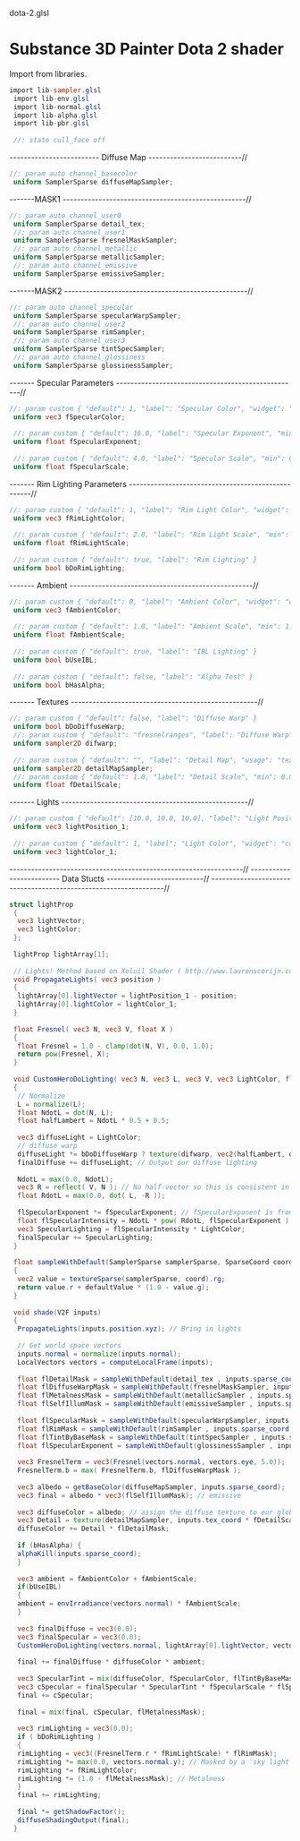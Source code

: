 



dota-2.glsl








[ ](#section-0)












[ ](#section-1)

Substance 3D Painter Dota 2 shader
==================================


Import from libraries.





```glsl
import lib-sampler.glsl
 import lib-env.glsl
 import lib-normal.glsl
 import lib-alpha.glsl
 import lib-pbr.glsl
 
 //: state cull_face off
```







[ ](#section-2)

------------------------- Diffuse Map --------------------------//





```glsl
//: param auto channel_basecolor
 uniform SamplerSparse diffuseMapSampler;
```







[ ](#section-3)

-------MASK1 ---------------------------------------------------//





```glsl
//: param auto channel_user0
 uniform SamplerSparse detail_tex;
 //: param auto channel_user1
 uniform SamplerSparse fresnelMaskSampler;
 //: param auto channel_metallic
 uniform SamplerSparse metallicSampler;
 //: param auto channel_emissive
 uniform SamplerSparse emissiveSampler;
```







[ ](#section-4)

-------MASK2 ---------------------------------------------------//





```glsl
//: param auto channel_specular
 uniform SamplerSparse specularWarpSampler;
 //: param auto channel_user2
 uniform SamplerSparse rimSampler;
 //: param auto channel_user3
 uniform SamplerSparse tintSpecSampler;
 //: param auto channel_glossiness
 uniform SamplerSparse glossinessSampler;
```







[ ](#section-5)

------- Specular Parameters ---------------------------------------------------//





```glsl
//: param custom { "default": 1, "label": "Specular Color", "widget": "color" }
 uniform vec3 fSpecularColor;
 
 //: param custom { "default": 16.0, "label": "Specular Exponent", "min": 0.0, "max": 512.0 }
 uniform float fSpecularExponent;
 
 //: param custom { "default": 4.0, "label": "Specular Scale", "min": 0.0, "max": 512.0 }
 uniform float fSpecularScale;
```







[ ](#section-6)

------- Rim Lighting Parameters ---------------------------------------------------//





```glsl
//: param custom { "default": 1, "label": "Rim Light Color", "widget": "color" }
 uniform vec3 fRimLightColor;
 
 //: param custom { "default": 2.0, "label": "Rim Light Scale", "min": 0.0, "max": 32.0 }
 uniform float fRimLightScale;
 
 //: param custom { "default": true, "label": "Rim Lighting" }
 uniform bool bDoRimLighting;
```







[ ](#section-7)

------- Ambient ---------------------------------------------------//





```glsl
//: param custom { "default": 0, "label": "Ambient Color", "widget": "color" }
 uniform vec3 fAmbientColor;
 
 //: param custom { "default": 1.0, "label": "Ambient Scale", "min": 1.0, "max": 10.0 }
 uniform float fAmbientScale;
 
 //: param custom { "default": true, "label": "IBL Lighting" }
 uniform bool bUseIBL;
 
 //: param custom { "default": false, "label": "Alpha Test" }
 uniform bool bHasAlpha;
```







[ ](#section-8)

------- Textures ----------------------------------------------------//





```glsl
//: param custom { "default": false, "label": "Diffuse Warp" }
 uniform bool bDoDiffuseWarp;
 //: param custom { "default": "fresnelranges", "label": "Diffuse Warp", "usage": "texture" }
 uniform sampler2D difwarp;
 
 //: param custom { "default": "", "label": "Detail Map", "usage": "texture" }
 uniform sampler2D detailMapSampler;
 //: param custom { "default": 1.0, "label": "Detail Scale", "min": 0.0, "max": 32.0 }
 uniform float fDetailScale;
```







[ ](#section-9)

------- Lights ----------------------------------------------------//





```glsl
//: param custom { "default": [10.0, 10.0, 10.0], "label": "Light Position", "min": -20, "max": 20 }
 uniform vec3 lightPosition_1;
 
 //: param custom { "default": 1, "label": "Light Color", "widget": "color" }
 uniform vec3 lightColor_1;
```







[ ](#section-10)

-----------------------------------------------------------------//
 ------------------------- Data Stucts ---------------------------//
 -----------------------------------------------------------------//





```glsl
struct lightProp
 {
  vec3 lightVector;
  vec3 lightColor;
 };
 
 lightProp lightArray[1];
 
 // Lights! Method based on Xoluil Shader ( http://www.laurenscorijn.com/xoliulshader ) Thanks mate :)
 void PropagateLights( vec3 position )
 {
  lightArray[0].lightVector = lightPosition_1 - position;
  lightArray[0].lightColor = lightColor_1;
 }
 
 float Fresnel( vec3 N, vec3 V, float X )
 {
  float Fresnel = 1.0 - clamp(dot(N, V), 0.0, 1.0);
  return pow(Fresnel, X);
 }
 
 void CustomHeroDoLighting( vec3 N, vec3 L, vec3 V, vec3 LightColor, float diffuseWarpMask, float flSpecularExponent, inout vec3 finalDiffuse, inout vec3 finalSpecular)
 {
  // Normalize
  L = normalize(L);
  float NdotL = dot(N, L);
  float halfLambert = NdotL * 0.5 + 0.5;
 
  vec3 diffuseLight = LightColor;
  // diffuse warp
  diffuseLight *= bDoDiffuseWarp ? texture(difwarp, vec2(halfLambert, diffuseWarpMask)).rgb : vec3(halfLambert);
  finalDiffuse += diffuseLight; // Output our diffuse lighting
 
  NdotL = max(0.0, NdotL);
  vec3 R = reflect( V, N ); // No half-vector so this is consistent in look with ps2.0
  float RdotL = max(0.0, dot( L, -R ));
 
  flSpecularExponent *= fSpecularExponent; // fSpecularExponent is from the UI Spinner
  float flSpecularIntensity = NdotL * pow( RdotL, flSpecularExponent );
  vec3 SpecularLighting = flSpecularIntensity * LightColor;
  finalSpecular += SpecularLighting;
 }
 
 float sampleWithDefault(SamplerSparse samplerSparse, SparseCoord coord, float defaultValue)
 {
  vec2 value = textureSparse(samplerSparse, coord).rg;
  return value.r + defaultValue * (1.0 - value.g);
 }
 
 void shade(V2F inputs)
 {
  PropagateLights(inputs.position.xyz); // Bring in lights
 
  // Get world space vectors
  inputs.normal = normalize(inputs.normal);
  LocalVectors vectors = computeLocalFrame(inputs);
 
  float flDetailMask = sampleWithDefault(detail_tex , inputs.sparse_coord, 0.0);
  float flDiffuseWarpMask = sampleWithDefault(fresnelMaskSampler, inputs.sparse_coord, 0.3);
  float flMetalnessMask = sampleWithDefault(metallicSampler , inputs.sparse_coord, 0.0);
  float flSelfIllumMask = sampleWithDefault(emissiveSampler , inputs.sparse_coord, 0.0);
 
  float flSpecularMask = sampleWithDefault(specularWarpSampler, inputs.sparse_coord, 0.3);
  float flRimMask = sampleWithDefault(rimSampler , inputs.sparse_coord, 0.3);
  float flTintByBaseMask = sampleWithDefault(tintSpecSampler , inputs.sparse_coord, 0.0);
  float flSpecularExponent = sampleWithDefault(glossinessSampler , inputs.sparse_coord, 0.3);
 
  vec3 FresnelTerm = vec3(Fresnel(vectors.normal, vectors.eye, 5.0));
  FresnelTerm.b = max( FresnelTerm.b, flDiffuseWarpMask );
 
  vec3 albedo = getBaseColor(diffuseMapSampler, inputs.sparse_coord);
  vec3 final = albedo * vec3(flSelfIllumMask); // emissive
 
  vec3 diffuseColor = albedo; // assign the diffuse texture to our global diffuse color
  vec3 Detail = texture(detailMapSampler, inputs.tex_coord * fDetailScale).rgb;
  diffuseColor += Detail * flDetailMask;
 
  if (bHasAlpha) {
  alphaKill(inputs.sparse_coord);
  }
 
  vec3 ambient = fAmbientColor + fAmbientScale;
  if(bUseIBL)
  {
  ambient = envIrradiance(vectors.normal) * fAmbientScale;
  }
 
  vec3 finalDiffuse = vec3(0.0);
  vec3 finalSpecular = vec3(0.0);
  CustomHeroDoLighting(vectors.normal, lightArray[0].lightVector, vectors.eye, lightArray[0].lightColor, flDiffuseWarpMask, flSpecularExponent, finalDiffuse, finalSpecular);
 
  final += finalDiffuse * diffuseColor * ambient;
 
  vec3 SpecularTint = mix(diffuseColor, fSpecularColor, flTintByBaseMask);
  vec3 cSpecular = finalSpecular * SpecularTint * fSpecularScale * flSpecularMask * FresnelTerm.b;
  final += cSpecular;
 
  final = mix(final, cSpecular, flMetalnessMask);
 
  vec3 rimLighting = vec3(0.0);
  if ( bDoRimLighting )
  {
  rimLighting = vec3((FresnelTerm.r * fRimLightScale) * flRimMask);
  rimLighting *= max(0.0, vectors.normal.y); // Masked by a 'sky light'
  rimLighting *= fRimLightColor;
  rimLighting *= (1.0 - flMetalnessMask); // Metalness
  }
  final += rimLighting;
 
  final *= getShadowFactor();
  diffuseShadingOutput(final);
 }
 
 
```






